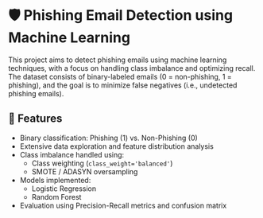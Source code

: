 # 🛡️ Phishing Email Detection using Machine Learning

This project aims to detect phishing emails using machine learning techniques, with a focus on handling class imbalance and optimizing recall. The dataset consists of binary-labeled emails (0 = non-phishing, 1 = phishing), and the goal is to minimize false negatives (i.e., undetected phishing emails).

## 📌 Features

- Binary classification: Phishing (1) vs. Non-Phishing (0)
- Extensive data exploration and feature distribution analysis
- Class imbalance handled using:
  - Class weighting (`class_weight='balanced'`)
  - SMOTE / ADASYN oversampling
- Models implemented:
  - Logistic Regression
  - Random Forest
- Evaluation using Precision-Recall metrics and confusion matrix
